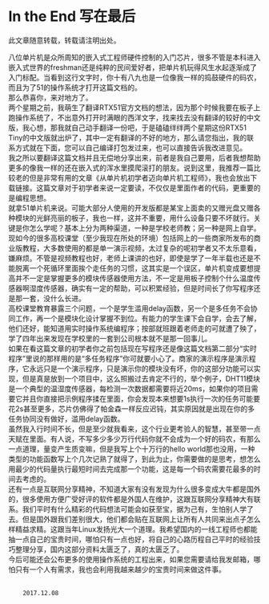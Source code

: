 # In the End    写在最后
<p>        此文章随意转载，转载请注明出处。</p>

<p>        八位单片机是众所周知的嵌入式工程师硬件控制的入门芯片，很多不管是本科进入嵌入式世界的freshman还是纯粹的民间爱好者，把单片机玩得风生水起逐渐成了入门标配。当看到这行文字时，你十有八九也是一位像我一样的捣鼓硬件的码农，而且为了51的操作系统才打开这篇文档的。<br>
        那么恭喜你，来对地方了。<br>
        两个星期之前，我萌生了翻译RTX51官方文档的想法，因为那个时候我要在板子上跑操作系统了，不出意外打开时满眼的西洋文字，找来找去没有翻译的较好的中文版，我心想，那我就自己动手翻译一份吧，于是磕磕绊绊两个星期这份RTX51 Tiny的中文版就出炉了，其中一定有翻译的不好的地方，那么请您指出，我的联系方式就在下面，您可以自己编译打包发过来，也可以直接告诉我改进意见。<br>
        我之所以要翻译这篇文档并且无偿地分享出来，前者是我自己要用，后者我想帮助更多的像我一样的还在嵌入式的浑水里摸爬滚打的朋友。说到这里，我推荐一篇比较老的但是非常有用的文章《从单片机初学者迈向单片机工程师》，我也会放出下载链接。这篇文章对于初学者来说一定要读，不仅仅是里面作者的代码，更重要的是编程思想。<br>
        就拿51单片机来说。可能大部分人使用的开发版都是某宝上面卖的又赠光盘又赠各种模块的光鲜亮丽的板子，我也一样，这并不重要，用什么设备只要不坏就行。关键是你怎么学呢？基本上分为两种渠道，一种是学校老师教；另一种是网上自学。现如今的很多高校课堂（至少我现在所处的环境）包括网上的一些商家所发布的商业版教程，大多数使用的都是单一演示视频，太过复杂的呢初学者又不太乐意看，嫌麻烦。不管是视频教程也好，老师上课讲的也好，即使是学了一年半载也还是不能脱离一个死循环里面挨个走任务的习惯，这其实是一个误区，单片机变成要想提高并不一定是掌握更多的模块传感器使用方法，不一定是用板子控制个什么温度传感器啊湿度传感器，确实有一定的帮助，可以积累经验，但是时间长了你写程序还是那一套，没什么长进。<br>
        高校课堂教育暴露三个问题，一个是学生滥用delay函数，另一个是多任务不会协同工作，再一个是模块化设计掌握不到位。有能力的学生课下会自学，会去了解，他们还好，能知道用实时操作系统编程序；按部就班跟着老师走的可就遭了殃了，学了四年出来发现在学校里的一套到公司根本就不是那一回事儿。<br>
        如果在看这篇文章的初学者你之前包括现在写程序还是像这篇文档第二部分“实时程序”里说的那样用的是“多任务程序”你可就要小心了。商家的演示程序是演示程序，它永远只是一个演示程序，只是演示你的模块没有坏，你的这部分功能可以实现，但是真是放到一个项目中，这么照搬过去肯定不行的，举个例子，DHT11模块是一个典型的温湿度传感器，每检测一次数据都需要将近20ms，如果你的项目需要它并且你直接把示例程序揉在里面，你会发现本来想要1s执行一次的任务可能要花2s甚至更多，芯片仿佛得了帕金森一样反应迟钝，其实原因就是出现在你的多任务协同没有做好，滥用delay函数。<br>
        虽然我入行时间不长，但是至少就我看来，这个行业更考验人的智慧，甚至带一点天赋在里面。有人说，不写多少多少万行代码你就不会成为一个好的码农，有那么一点道理，量变产生质变嘛，但是我写上个十万行的hello world那也没用，一种类型的功能函数写上个几次记熟了就得了，到此为止，你需要做的是思考，想怎么用最少的代码量执行最短时间去完成那一个功能，这是每一个码农需要花最多的时间去考虑的。<br>
        还有一点是互联网分享精神，不知道大家有没有发现为什么很多变成大牛都是国外的，很多使用方便广受好评的软件都是外国人在维护，这跟互联网分享精神大有联系。我们平时有什么精彩的代码想法可能会如获至宝，据为己有，生怕别人学了去。但是国外跟我们差别很大，他们都会贴在互联网上让所有人共同来出点子怎么样精益求精。这跟当年Linux发扬光大一个道理。我希望国内的一线工程师也都能抽一点自己的宝贵时间，哪怕只有一点也好，将自己的心路历程自己平时的经验技巧整理分享，国内这部分资料太匮乏了，真的太匮乏了。<br>
         今后可能还会公布更多的使用操作系统的工程出来，如果您需要请给我发邮箱，哪怕只有一个人有需求，我也会利用我越来越少的宝贵时间来做这件事。<br><br>

        2017.12.08
</p>
